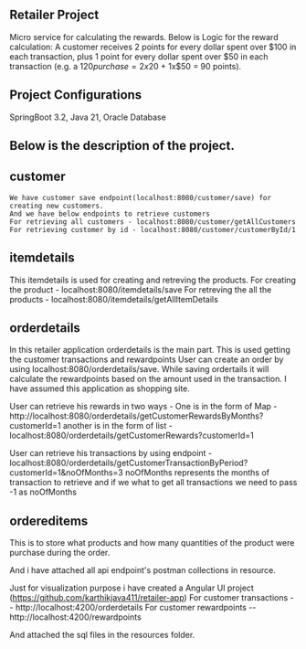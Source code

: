 Retailer Project
-----------------------
Micro service for calculating the rewards. Below is Logic for the reward calculation:
A customer receives 2 points for every dollar spent over $100 in each transaction, plus 1 point for every dollar spent over $50 in each transaction  (e.g. a $120 purchase = 2x$20 + 1x$50 = 90 points).

Project Configurations
------------------------
SpringBoot 3.2, Java 21, Oracle Database

Below is the description of the project.
-----------------------------------------
  customer
  ---------
    We have customer save endpoint(localhost:8080/customer/save) for creating new customers. 
    And we have below endpoints to retrieve customers
    For retrieving all customers - localhost:8080/customer/getAllCustomers
    For retrieving customer by id - localhost:8080/customer/customerById/1
  itemdetails
  ------------
  This itemdetails is used for creating and retreving the products.
  For creating the product - localhost:8080/itemdetails/save
  For retreving the all the products - localhost:8080/itemdetails/getAllItemDetails

  orderdetails
  -------------
  In this retailer application orderdetails is the main part. This is used getting the customer transactions and rewardpoints
  User can create an order by using localhost:8080/orderdetails/save. While saving ordertails it will calculate the rewardpoints based on the amount used in the transaction. I have assumed this application as shopping site.
  
  User can retrieve his rewards in two ways - One is in the form of Map - http://localhost:8080/orderdetails/getCustomerRewardsByMonths?customerId=1 
  another is in the form of list - localhost:8080/orderdetails/getCustomerRewards?customerId=1

  User can retrieve his transactions by using endpoint - localhost:8080/orderdetails/getCustomerTransactionByPeriod?customerId=1&noOfMonths=3
  noOfMonths represents the months of transaction to retrieve and if we what to get all transactions we need to pass -1 as noOfMonths

  ordereditems
  -------------
  This is to store what products and how many quantities of the product were purchase during the order.

  And i have attached all api endpoint's postman collections in resource.

  Just for visualization purpose i have created a Angular UI project (https://github.com/karthikjava411/retailer-app)
  For customer transactions -- http://localhost:4200/orderdetails
  For customer rewardpoints -- http://localhost:4200/rewardpoints

  And attached the sql files in the resources folder.
  
  
  
